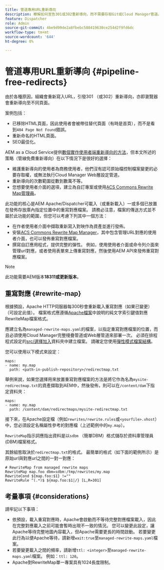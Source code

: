 ```yaml
---
title: 管道專用URL重新導向
description: 瞭解如何宣告301或302重新導向，而不需要存取Git或Cloud Manager管道。
feature: Dispatcher
role: Admin
source-git-commit: 4be9d99de2a8fbebc508419630ce254d2f9fd6dc
workflow-type: tm+mt
source-wordcount: '644'
ht-degree: 0%

---
```


# 管道專用URL重新導向 {#pipeline-free-redirects}

由於各種原因，組織會重新寫入URL，引發301 （或302）重新導向，亦即瀏覽器會重新導向至不同頁面。

案例包括：

* 已移除HTML頁面，因此使用者會被帶往替代頁面（有時是首頁），而不是看到`404 Page Not Found`錯誤。
* 重新命名的HTML頁面。
* SEO最佳化。

AEM as a Cloud Service提供[數個實作使用者端重新導向的方法](https://experienceleague.adobe.com/en/docs/experience-manager-learn/foundation/administration/url-redirection)，但本文所述的策略（管線免費重新導向）在以下情況下是很好的選擇：

* 維護重新導向的使用者為商務使用者，他們沒有認可原始檔控制檔案變更的必要存取權，或無法執行Cloud Manager Web層設定管道。
* 重新導向的次數範圍從數到數萬不等。
* 您想要使用者介面的選項，建立為自訂專案或使用[ACS Commons Rewrite Map管理員](https://adobe-consulting-services.github.io/acs-aem-commons/features/redirect-map-manager/index.html)。

此功能的核心是AEM Apache/Dispatcher可載入（或重新載入）一或多個已放置在發佈存放庫內指定位置中的重寫對應檔案。 請務必注意，檔案的傳送方式並不屬於此功能的範圍，但您可以考慮下列其中一個方法：

* 在作者使用者介面中擷取重新寫入對映作為資產並進行發佈。
* 安裝[ACS Commons Rewrite Map Manager](https://adobe-consulting-services.github.io/acs-aem-commons/features/redirect-map-manager/index.html)，其中包含管理URL對應的使用者介面，也可以發佈重寫對應檔案。
* 撰寫自訂應用程式，提供完整的彈性。 例如，使用使用者介面或命令列介面來管理url對應，或者使用表單來上傳重寫對應，然後使用AEM API來發佈重寫對應檔案。

>[!NOTE]
> 此功能需要AEM版本&#x200B;**18311或更新版本**。

## 重寫對應 {#rewrite-map}

根據預設，Apache HTTP伺服器每300秒會重新載入重寫對應（如果已變更） （可設定此值）。 檔案格式應遵循[Apache檔案](https://httpd.apache.org/docs/2.4/rewrite/rewritemap.html#txt)中說明的純文字索引鍵值對應RewriteMap檔案格式。

應建立名為`managed-rewrite-maps.yaml`的檔案，以指定重寫對應檔案的位置，而且必須使用Cloud Manager完整棧疊管道或Web層管道來部署一次。 必須在排程程式設定的[src/選擇加入](https://github.com/adobe/aem-project-archetype/tree/develop/src/main/archetype/dispatcher.cloud/src/opt-in)資料夾中建立檔案。 請確定您使用[彈性模式檔案結構](/help/implementing/dispatcher/validation-debug.md#flexible-mode-file-structure)。

您可以使用以下模式來設定：

```
maps:
- name: my.map
  path: <path-in-publish-repository>/redirectmap.txt
```

舉例來說，如果您選擇用來放置重寫對應檔案的方法是將它作為名為`mysite-redirectmap.txt`的資產擷取到AEM中，然後發佈，則可以在`/content/dam`下指定資料夾：

```
maps:
- name: my.map
  path: /content/dam/redirectmaps/mysite-redirectmap.txt
```

接下來，在Apache設定檔（例如`rewrites/rewrite.rules`或`<yourfile>.vhost`）中，您必須設定名稱屬性參考的對應檔（上述範例中的`my.map`）。

`RewriteMap`指示詞應指出資料是以`sdbm` （簡單DBM）格式儲存於資料庫管理員(DBM)檔案格式。

其餘組態取決於`redirectmap.txt`的格式。 最簡單的格式（如下面的範例所示）是原始url與對應url之間的一對一對應：

```
# RewriteMap from managed rewrite maps
RewriteMap map.foo dbm=sdbm:/tmp/rewrites/my.map
RewriteCond ${map.foo:$1} !=""
RewriteRule ^(.*)$ ${map.foo:$1|/} [L,R=301]
```


## 考量事項 {#considerations}

請牢記以下事項：

* 依預設，載入重寫對應時，Apache會啟動而不等待完整對應檔案載入，因此在完整對應載入之前可能會暫時出現不一致的情況。 您可以變更此設定，讓Apache等待完整地圖內容載入，但Apache需要更長的時間啟動。 若要變更此行為以便Apache等待，請新增`wait:true`至`managed-rewrite-maps.yaml`檔案。
* 若要變更載入之間的頻率，請新增`ttl: <integer>`至`managed-rewrite-maps.yaml`檔案。 例如：`ttl: 120`。
* Apache對RewriteMap單一專案具有1024長度限制。
